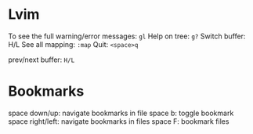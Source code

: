 # Lvim

To see the full warning/error messages: `gl`
Help on tree: `g?`
Switch buffer: H/L 
See all mapping: `:map`
Quit: `<space>q`

prev/next buffer: `H/L`

# Bookmarks
space down/up: navigate bookmarks in file
space b: toggle bookmark
space right/left: navigate bookmarks in files
space F: bookmark files

